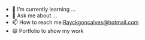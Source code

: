 - 🌱 I’m currently learning ...
- 💬 Ask me about ...
- 📫 How to reach me:Rayckgoncalves@hotmail.com
- 😄 Portfolio to show my work


